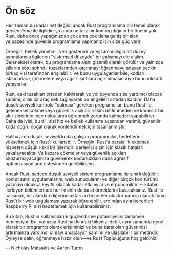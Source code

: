 # Ön söz

Her zaman bu kadar net değildi ancak Rust programlama dili temel olarak *güçlendirme* ile ilgilidir: 
şu anda ne tarz bir kod yazdığının bir önemi yok. Rust, daha önce yaptığınızdan 
çok ama çok daha geniş bir alan yelpazesinde güvenle programlama yapmanız için size güç verir.

Örneğin, bellek yönetimi, veri gösterimi ve eşzamanlılığın alt düzey ayrıntılarıyla ilgilenen 
"sistemsel düzeyde" bir çalışmayı ele alalım. Geleneksel olarak, bu programlama alanı gizemli 
olarak görülür ve yalnızca yıllarını kötü şöhretli tuzaklarından kaçınmayı öğrenmeye adayan 
seçkin birkaç kişi tarafından erişilebilir. Ve bunu uygulayanlar bile, kodları istismarlara, 
çökmelere veya ağır sıkıntılara açık olmasın diye bunu dikkatli yapıyorlar.

Rust, eski tuzakları ortadan kaldırarak ve yol boyunca size yardımcı olacak samimi, 
cilalı bir araç seti sağlayarak bu engelleri ortadan kaldırır. 
Daha düşük seviyeli kontrole "dalması" gereken programcılar, bunu Rust ile, 
geleneksel çökme veya güvenlik açıkları riskini üstlenmeden ve 
kararsız bir alet zincirinin ince noktalarını öğrenmek zorunda kalmadan yapabilirler. 
Daha da iyisi, bu dil, sizi hız ve bellek kullanımı açısından verimli, 
güvenilir koda doğru doğal olarak yönlendirmek için tasarlanmıştır.

Halihazırda düşük seviyeli kodla çalışan programcılar, hedeflerini yükseltmek için Rust'ı kullanabilir.
Örneğin, Rust'a paralellik eklemek nispeten düşük riskli bir işlemdir: derleyici sizin için klasik hataları yakalayacaktır. 
Ve kazara çökmeler veya güvenlik açıkları oluşturmayacağınıza güvenerek kodunuzdaki daha agresif 
optimizasyonların üstesinden gelebilirsiniz.

Ancak Rust, sadece düşük seviyeli sistem programlama ile sınırlı değildir. 
Komut satırı uygulamalarını, web sunucularını ve diğer birçok kod türünü yazmayı oldukça keyifli kılacak 
kadar etkileyici ve ergonomiktir — kitabın ilerleyen bölümlerinde her ikisinin de basit örneklerini bulacaksınız. 
Rust ile çalışmak, bir alandan diğerine aktarılan beceriler oluşturmanıza olanak tanır; Rust'ı bir web uygulaması yazarak öğrenebilir, ardından aynı becerileri Raspberry Pi'nizi hedeflemek için kullanabilirsiniz.

Bu kitap, Rust'ın kullanıcılarını güçlendirme potansiyelini tamamen benimsiyor. 
Bu, yalnızca Rust hakkındaki bilginizi değil, aynı zamanda genel olarak bir programcı olarak erişiminizi 
ve buna karşı olan güveninizi artırmanıza yardımcı olmayı amaçlayan samimi ve ulaşılabilir bir metindir. 
Öyleyse dalın, öğrenmeye hazır olun—ve Rust Topluluğuna hoş geldiniz!

— Nicholas Matsakis ve Aaron Turon
